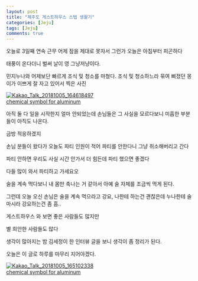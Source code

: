 ```yaml
---
layout: post
title: "제주도 게스트하우스 스텝 생활기" 
categories: [Jeju]
tags: [Jeju]
comments: true
---
```


<div> 
<p>
오늘로 3일째 연속 근무
어제 잠을 제대로 못자서 그런가 
오늘은 아침부터 피곤하다 

태풍이 온다더니 벌써 날이 영 그냥저냥이다. 

민지누나와 어제보단 빠르게 조식 및 청소를 마쳤다. 
조식 및 청소하느라 묶여 삐졌던 몽이가 
이쁘게 잘 자고 있어서 찍은 사진 

</p> 
<a href="https://ibb.co/fh9LMz"><img src="https://preview.ibb.co/msWZgz/Kakao_Talk_20181005_164618497.jpg" alt="Kakao_Talk_20181005_164618497" border="0"></a><br /><a target='_blank' href='https://aluminumsulfate.net/aluminum-oxide'>chemical symbol for aluminum</a><br />

<p>
아직 둘 다 일을 시작한지 얼마 안되었는데 
손님들은 그 사실을 모르다보니 
미흡한 부분들이 아직도 나온다. 

금방 적응하겠지 

손님 분들이 왔다가 
오늘도 파티 인원이 적어 파티를 안한다니 
그냥 취소해버리고 간다 

파티 안하면 우리도 사실 시간 안가서 더 힘든데 
파티 했으면 좋겠다 

다들 많이 와서 파티하고 가세요오 

술을 계속 먹다보니 내 몸만 축나는 거 같아서 
아예 술 자체를 조금씩 먹게 된다. 

그런데 오늘 오신 손님은 술을 계속 먹으라고 강요, 
나한테 하는건 괜찮은데 누나한테 술 마시라 강요하는건 좀 
흠.. 

게스트하우스 와 보면 
좋은 사람들도 많지만

별 희안한 사람들도 많다 

생각이 많아지는 밤 
김세정이 한 인터뷰 글을 보니 
생각이 좀 정리가 된다.

오늘은 이 글로 하루를 마무리 지어야겠다. 
</p>
<a href="https://ibb.co/ga3Qoe"><img src="https://preview.ibb.co/h8ey8e/Kakao_Talk_20181005_165102338.jpg" alt="Kakao_Talk_20181005_165102338" border="0"></a><br /><a target='_blank' href='https://aluminumsulfate.net/aluminum-oxide'>chemical symbol for aluminum</a><br />



</div>
